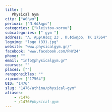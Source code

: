 ```yaml
---
title: |
   Physical Gym
city: ["Αθήνα"]
perioxi: ["Π.Φάληρο"]
categories: ["kleistou-xorou"]
subcategories: [" gym "]
address: "Λ. Αμφιθέας 23 , Π.Φάληρο, ΤΚ 17564"
logoimg: "logo (33).jpg"
website: "www.physicalgym.gr/"
facebook: "www.facebook.com/PHY24"
phone: ""
email: "info@physicalgym.gr"
courses: ""
places: [""]
rensponsibles: ""
zipcode: ["17564"]
UID: "1476"
slug: "1476/athina/physical-gym"
aliases:
    - /1476
    - /1476#physical-gym
---
```


